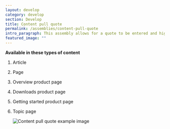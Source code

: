 ```yaml
---
layout: develop
category: develop
section: Develop
title: Content pull quote
permalink: /assemblies/content-pull-quote
intro_paragraph: This assembly allows for a quote to be entered and highlighted on a page.
featured_image: ""
---
```

**Available in these types of content**

1. Article
2. Page
3. Overview product page
4. Downloads product page
5. Getting started product page
6. Topic page

   ![Content pull quote example image](/design-manual/assets/uploads/content-pull-quote-example.png)